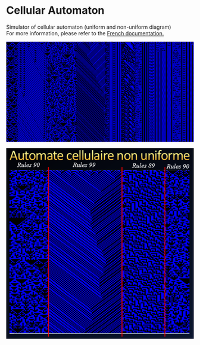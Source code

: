 # Cellular Automaton
Simulator of cellular automaton (uniform and non-uniform diagram)<br/>
For more information, please refer to the <a href="https://github.com/alexandreauda/CellularAutomaton/blob/master/Rapport.pdf">French documentation.</a><br/>

<img src = "https://github.com/alexandreauda/CellularAutomaton/blob/master/ExportSimulation/NonUniformSimulationPresentation.png" title = "Non-uniform diagram of cellular automaton" alt = "Non-uniform diagram of cellular automaton"><br/>

<img src = "https://github.com/alexandreauda/CellularAutomaton/blob/master/ExportSimulation/NonUniformSimulationPresentation2.png" title = "Non-uniform diagram of cellular automaton" alt = "Non-uniform diagram of cellular automaton">
